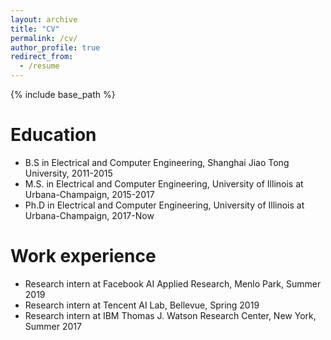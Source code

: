 ```yaml
---
layout: archive
title: "CV"
permalink: /cv/
author_profile: true
redirect_from:
  - /resume
---
```


{% include base_path %}

Education
======
* B.S in Electrical and Computer Engineering, Shanghai Jiao Tong University, 2011-2015
* M.S. in Electrical and Computer Engineering, University of Illinois at Urbana-Champaign, 2015-2017
* Ph.D in Electrical and Computer Engineering, University of Illinois at Urbana-Champaign, 2017-Now

Work experience
======
* Research intern at Facebook AI Applied Research, Menlo Park, Summer 2019
* Research intern at Tencent AI Lab, Bellevue, Spring 2019
* Research intern at IBM Thomas J. Watson Research Center, New York, Summer 2017
  

